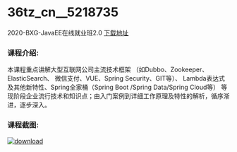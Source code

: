 # 36tz_cn__5218735
2020-BXG-JavaEE在线就业班2.0
[下载地址](http://www.36tz.cn/article/5218735 "下载地址")
### 课程介绍:
本课程重点讲解大型互联网公司主流技术框架 （如Dubbo、Zookeeper、ElasticSearch、 微信支付、VUE、Spring Security、GIT等）、 Lambda表达式及其他新特性、Spring全家桶（Spring Boot /Spring Data/Spring Cloud等） 等现阶段企业流行技术和知识点；由入门案例到详细工作原理及特性的解析，循序渐进，逐步深入。

### 课程截图:
[![download](http://36tz.cn/muke_img/2021_03_2.png "下载地址")](http://www.36tz.cn "下载地址")
